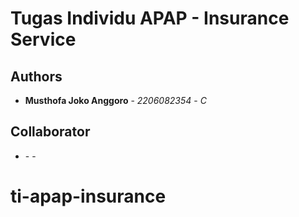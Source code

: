 # Tugas Individu APAP - Insurance Service

## Authors

* **Musthofa Joko Anggoro** - *2206082354* - *C*

## Collaborator

* **<Nama Lengkap di SIAK-NG>** - *<NPM>* - *<Kelas>*

# ti-apap-insurance

